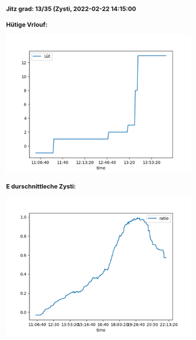 ### Jitz grad: 13/35 (Zysti, 2022-02-22 14:15:00

### Hütige Vrlouf:
![Graph](Today.png)

### E durschnittleche Zysti:
![Graph](Zysti.png)